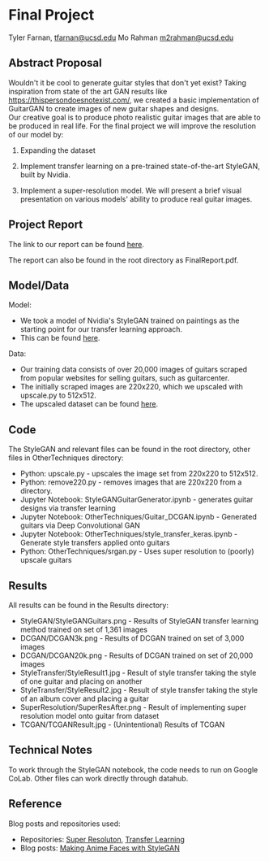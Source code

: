# Final Project

Tyler Farnan, tfarnan@ucsd.edu
Mo Rahman m2rahman@ucsd.edu

## Abstract Proposal

Wouldn't it be cool to generate guitar styles that don't yet exist? 
Taking inspiration from state of the art GAN results like https://thispersondoesnotexist.com/, we created a basic implementation of GuitarGAN to create images of new guitar shapes and designs.  
Our creative goal is to produce photo realistic guitar images that are able to be produced in real life. 
For the final project we will improve the resolution of our model by: 

1) Expanding the dataset

2) Implement transfer learning on a pre-trained state-of-the-art StyleGAN, built by Nvidia. 

3) Implement a super-resolution model. 
We will present a brief visual presentation on various models' ability to produce real guitar images.

## Project Report

The link to our report can be found [here](https://docs.google.com/document/d/1dDCi19-xLcYT7hmHqI1JnoV5mDxdI6bjvoTEdLlQsa8/edit?usp=sharing).

The report can also be found in the root directory as FinalReport.pdf.

## Model/Data

Model:
- We took a model of Nvidia's StyleGAN trained on paintings as the starting point for our transfer learning approach. 
- This can be found [here](https://drive.google.com/uc?id=1eYHcNrI_kLRfWnC9Kb8xbak6548vTuyt).

Data:
- Our training data consists of over 20,000 images of guitars scraped from popular websites for selling guitars, such as guitarcenter. 
- The initially scraped images are 220x220, which we upscaled with upscale.py to 512x512. 
- The upscaled dataset can be found [here](https://drive.google.com/file/d/1o78zBU8C7AOalezWDrZhzxm5k2OnLaeJ/view).

## Code

The StyleGAN and relevant files can be found in the root directory, other files in OtherTechniques directory:
- Python: upscale.py - upscales the image set from 220x220 to 512x512.
- Python: remove220.py - removes images that are 220x220 from a directory.
- Jupyter Notebook: StyleGANGuitarGenerator.ipynb - generates guitar designs via transfer learning
- Jupyter Notebook: OtherTechniques/Guitar_DCGAN.ipynb - Generated guitars via Deep Convolutional GAN
- Jupyter Notebook: OtherTechniques/style_transfer_keras.ipynb - Generate style transfers applied onto guitars
- Python: OtherTechniques/srgan.py - Uses super resolution to (poorly) upscale guitars

## Results

All results can be found in the Results directory:
- StyleGAN/StyleGANGuitars.png - Results of StyleGAN transfer learning method trained on set of 1,361 images
- DCGAN/DCGAN3k.png - Results of DCGAN trained on set of 3,000 images
- DCGAN/DCGAN20k.png - Results of DCGAN trained on set of 20,000 images
- StyleTransfer/StyleResult1.jpg - Result of style transfer taking the style of one guitar and placing on another
- StyleTransfer/StyleResult2.jpg - Result of style transfer taking the style of an album cover and placing a guitar
- SuperResolution/SuperResAfter.png - Result of implementing super resolution model onto guitar from dataset
- TCGAN/TCGANResult.jpg - (Unintentional) Results of TCGAN

## Technical Notes

To work through the StyleGAN notebook, the code needs to run on Google CoLab.
Other files can work directly through datahub.

## Reference

Blog posts and repositories used:
- Repositories: [Super Resoluton](https://github.com/tensorlayer/srgan), [Transfer Learning](https://github.com/ak9250/stylegan-art)
- Blog posts: [Making Anime Faces with StyleGAN](https://www.gwern.net/Faces#transfer-learning)
